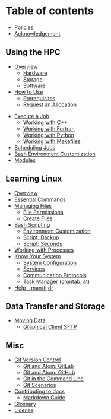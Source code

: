# Table of contents

<!-- ## About HPC@CofC -->
<!--  * [Introduction](README.md)
* [Support](support.md) -->
* [Policies](policies.md)
* [Acknowledgement](acknowledge.md)

## Using the HPC

* [Overview](using-the-hpc/overview/README.md)
  * [Hardware](using-the-hpc/overview/hardware.md)
  * [Storage](using-the-hpc/overview/storage.md)
  * [Software](using-the-hpc/overview/software.md)
* [How to Use](using-the-hpc/how-to-use/README.md)
  * [Prerequisites](using-the-hpc/how-to-use/prerequisites.md)
  * [Request an Allocation](using-the-hpc/how-to-use/request-access.md)
<!--  * [Access your Allocation](using-the-hpc/how-to-use/access-your-allocation.md) -->
  * [Execute a Job](using-the-hpc/how-to-use/execute-a-job/README.md)
    * [Working with C++](using-the-hpc/how-to-use/execute-a-job/cpp.md)
    * [Working with Fortran](using-the-hpc/how-to-use/execute-a-job/fortran.md)
    * [Working with Python](using-the-hpc/how-to-use/execute-a-job/python.md)
    * [Working with Makefiles](using-the-hpc/how-to-use/execute-a-job/makefile.md)
  * [Scheduling Jobs](using-the-hpc/how-to-use/scheduling-jobs.md)
  * [Bash Environment Customization](using-the-hpc/how-to-use/bash-env.md)
  * [Modules](using-the-hpc/how-to-use/modules/README.md)
<!--    * [CVMFS Modules](using-the-hpc/how-to-use/modules/cvmfs-modules.md) -->
<!--  * [Compilers](using-the-hpc/how-to-use/compilers.md) -->
<!--  * [Workflows](using-the-hpc/how-to-use/workflows/README.md) -->
<!--    * [Crystal Workflow](using-the-hpc/how-to-use/workflows/crystal-workflow.md) -->

## Learning Linux

* [Overview](learning-linux/linux-intro.md)
* [Essential Commands](learning-linux/essential-commands/README.md)
* [Managing Files](learning-linux/managing-files/README.md)
  * [File Permissions](learning-linux/managing-files/file-permissions.md)
  * [Create Files](learning-linux/managing-files/loop_for1.md)
* [Bash Scripting](learning-linux/bash-scripting/README.md)
  * [Environment Customization](learning-linux/bash-scripting/environment.md)
  * [Script: Backup](learning-linux/bash-scripting/backup.md)
  * [Script: Seconds](learning-linux/bash-scripting/seconds.md)
* [Working with Processes](learning-linux/misc/processes.md)
* [Know Your System](learning-linux/know-your-system/README.md)
  * [System Configuration](learning-linux/know-your-system/system-config.md)
  * [Services](learning-linux/know-your-system/services.md)
  * [Communication Protocols](learning-linux/know-your-system/protocols.md)
  * [Task Manager \(crontab, at\)](learning-linux/know-your-system/scheduling-cron.md)
* [Help - man/tl;dr](learning-linux/help.md)

## Data Transfer and Storage

* [Moving Data](data-transfer-and-storage/moving-data/README.md)
  * [Graphical Client SFTP](data-transfer-and-storage/moving-data/graphical-sftp.md)
<!-- * [Globus Data Transfer Tool](data-transfer-and-storage/globus-overview/README.md) -->
<!--  * [Globus Endpoints](data-transfer-and-storage/globus-overview/globus-endpoints.md) -->
<!--  * [Globus Transfers & More](data-transfer-and-storage/globus-overview/globus-transfer.md) -->
<!--  * [Globus Command Line Interface](data-transfer-and-storage/globus-overview/globus-command-line-interface.md)  -->

<!--
## Tools

* [Docker Containers](tools/docker.md)
* [Singularity Containers](tools/singularity.md)
-->

## Misc

* [Git Version Control](git-version-control/git-basics.md)
  * [Git and Atom: GitLab](git-version-control/git-workflow-gitlab.md)
  * [Git and Atom: GitHub](git-version-control/git-workflow-github.md)
  * [Git in the Command Line](git-version-control/git-command-line.md)
  * [Git Scenarios](git-version-control/git-scenarios.md)
* [Contributing to docs](contributing/contributing.md)
  * [Markdown Guide](contributing/markdown-guide.md)
* [Glossary](glossary.md)
* [License](license.md)
